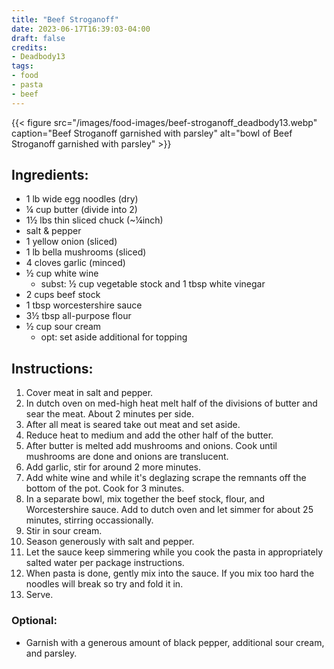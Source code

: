 ```yaml
---
title: "Beef Stroganoff"
date: 2023-06-17T16:39:03-04:00
draft: false
credits:
- Deadbody13
tags:
- food
- pasta
- beef
---
```


{{< figure src="/images/food-images/beef-stroganoff_deadbody13.webp" caption="Beef Stroganoff garnished with parsley" alt="bowl of Beef Stroganoff garnished with parsley" >}}

## Ingredients:

- 1 lb wide egg noodles (dry)
- &frac14; cup butter (divide into 2)
- 1&frac12; lbs thin sliced chuck (~&frac14;inch)
- salt & pepper
- 1 yellow onion (sliced)
- 1 lb bella mushrooms (sliced)
- 4 cloves garlic (minced)
- &frac12; cup white wine
  - subst: &frac12; cup vegetable stock and 1 tbsp white vinegar
- 2 cups beef stock
- 1 tbsp worcestershire sauce
- 3&frac12; tbsp all-purpose flour
- &frac12; cup sour cream
  - opt: set aside additional for topping

## Instructions:
1. Cover meat in salt and pepper.
2. In dutch oven on med-high heat melt half of the divisions of butter and sear the meat. About 2 minutes per side.
3. After all meat is seared take out meat and set aside.
4. Reduce heat to medium and add the other half of the butter.
5. After butter is melted add mushrooms and onions. Cook until mushrooms are done and onions are translucent.
6. Add garlic, stir for around 2 more minutes.
7. Add white wine and while it's deglazing scrape the remnants off the bottom of the pot. Cook for 3 minutes.
8. In a separate bowl, mix together the beef stock, flour, and Worcestershire sauce. Add to dutch oven and let simmer for about 25 minutes, stirring occassionally.
9. Stir in sour cream.
10. Season generously with salt and pepper.
11. Let the sauce keep simmering while you cook the pasta in appropriately salted water per package instructions.
12. When pasta is done, gently mix into the sauce. If you mix too hard the noodles will break so try and fold it in.
13. Serve.

### Optional:
  - Garnish with a generous amount of black pepper, additional sour cream, and parsley.
